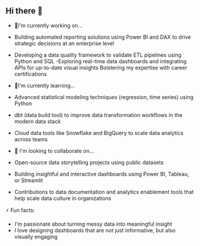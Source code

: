 ## Hi there 👋

- 🔭I'm currently working on...
- Building automated reporting solutions using Power BI and DAX to drive strategic decisions at an enterprise level
- Developing a data quality framework to validate ETL pipelines using Python and SQL
-Exploring real-time data dashboards and integrating APIs for up-to-date visual insights
Bolstering my expertise with career certifications

- 🌱I'm currently learning...
- Advanced statistical modeling techniques (regression, time series) using Python
- dbt (data build tool) to improve data transformation workflows in the modern data stack
- Cloud data tools like Snowflake and BigQuery to scale data analytics across teams

- 👯 I'm looking to collaborate on...
- Open-source data storytelling projects using public datasets
- Building insightful and interactive dashboards using Power BI, Tableau, or Streamlit
- Contributions to data documentation and analytics enablement tools that help scale data culture in organizations

⚡ Fun facts:
- I'm passionate about turning messy data into meaningful insight
- I love designing dashboards that are not just informative, but also visually engaging



<!--
**crnies/crnies** is a ✨ _special_ ✨ repository because its `README.md` (this file) appears on your GitHub profile.

- 🔭 I’m currently working on ... Career certifications
- 🌱 I’m currently learning ... Python, Power BI, Snowflake, and all continuous learning in between
- 👯 I’m looking to collaborate on ...

